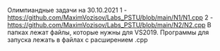Олимпиандные задачи на 30.10.2021
1 - https://github.com/MaximVozisov/Labs_PSTU/blob/main/N1/N1.cpp
2 - https://github.com/MaximVozisov/Labs_PSTU/blob/main/N2/N2.cpp
В папках лежат файлы, которые нужны для VS2019. Программы для запуска лежать в файлах с расширением .cpp
